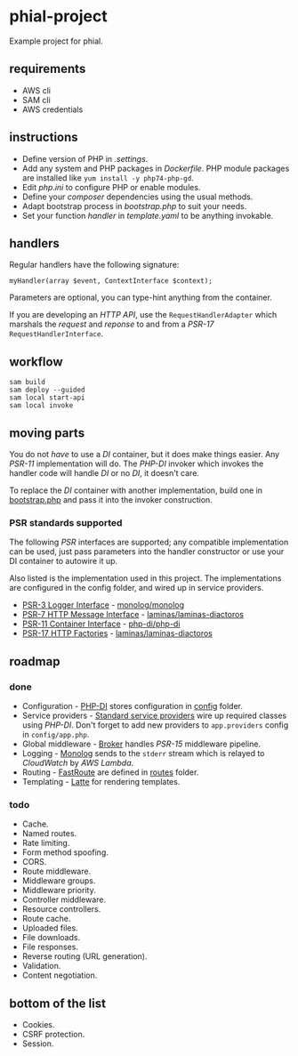 # phial-project

Example project for phial.

## requirements

* AWS cli
* SAM cli
* AWS credentials

## instructions

* Define version of PHP in _.settings_.
* Add any system and PHP packages in _Dockerfile_. PHP module packages are installed like `yum install -y php74-php-gd`.
* Edit _php.ini_ to configure PHP or enable modules.
* Define your _composer_ dependencies using the usual methods.
* Adapt bootstrap process in _bootstrap.php_ to suit your needs.
* Set your function _handler_ in _template.yaml_ to be anything invokable.

## handlers

Regular handlers have the following signature:

```
myHandler(array $event, ContextInterface $context);
```

Parameters are optional, you can type-hint anything from the container.

If you are developing an _HTTP API_, use the `RequestHandlerAdapter` which marshals the _request_ and _reponse_ to and from a _PSR-17_ `RequestHandlerInterface`.

## workflow

```
sam build
sam deploy --guided
sam local start-api
sam local invoke
```

## moving parts

You do not _have_ to use a _DI_ container, but it does make things easier. Any _PSR-11_ implementation will do. The _PHP-DI_ invoker which invokes the handler code will handle _DI_ or no _DI_, it doesn't care.

To replace the _DI_ container with another implementation, build one in [bootstrap.php](bootstrap.php) and pass it into the invoker construction.

### PSR standards supported

The following _PSR_ interfaces are supported; any compatible implementation can be used, just pass parameters into the handler constructor or use your DI container to autowire it up.

Also listed is the implementation used in this project. The implementations are configured in the config folder, and wired up in service providers.

* [PSR-3 Logger Interface](https://www.php-fig.org/psr/psr-3) - [monolog/monolog](https://packagist.org/packages/monolog/monolog)
* [PSR-7 HTTP Message Interface](https://www.php-fig.org/psr/psr-7) - [laminas/laminas-diactoros](https://packagist.org/packages/laminas/laminas-diactoros)
* [PSR-11 Container Interface](https://www.php-fig.org/psr/psr-11) - [php-di/php-di](https://packagist.org/packages/php-di/php-di)
* [PSR-17 HTTP Factories](https://www.php-fig.org/psr/psr-17) - [laminas/laminas-diactoros](https://packagist.org/packages/laminas/laminas-diactoros)

## roadmap

### done

* Configuration - [PHP-DI](https://php-di.org/) stores configuration in [config](config) folder.
* Service providers - [Standard service providers](https://github.com/container-interop/service-provider/) wire up required classes using _PHP-DI_. Don't forget to add new providers to `app.providers` config in `config/app.php`.
* Global middleware - [Broker](https://github.com/northwoods/broker) handles _PSR-15_ middleware pipeline.
* Logging - [Monolog](https://github.com/Seldaek/monolog) sends to the `stderr` stream which is relayed to _CloudWatch_ by _AWS Lambda_.
* Routing - [FastRoute](https://github.com/nikic/FastRoute) are defined in [routes](routes) folder.
* Templating - [Latte](latte.nette.org/) for rendering templates.

### todo

* Cache.
* Named routes.
* Rate limiting.
* Form method spoofing.
* CORS.
* Route middleware.
* Middleware groups.
* Middleware priority.
* Controller middleware.
* Resource controllers.
* Route cache.
* Uploaded files.
* File downloads.
* File responses.
* Reverse routing (URL generation).
* Validation.
* Content negotiation.

## bottom of the list

* Cookies.
* CSRF protection.
* Session.

